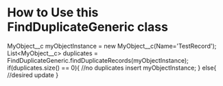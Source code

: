 # How to Use this FindDuplicateGeneric class

MyObject__c myObjectInstance = new MyObject__c(Name='TestRecord');
List<MyObject__c> duplicates = FindDuplicateGeneric.findDuplicateRecords(myObjectInstance);
if(duplicates.size() == 0){
    //no duplicates
    insert myObjectInstance;
} else{
    //desired update
}

